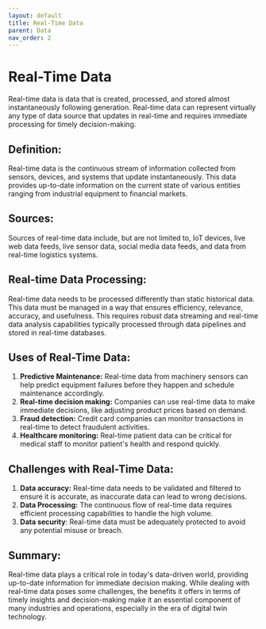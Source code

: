 ```yaml
---
layout: default
title: Real-Time Data
parent: Data
nav_order: 2
---
```


# Real-Time Data
Real-time data is data that is created, processed, and stored almost instantaneously following generation. Real-time data can represent virtually any type of data source that updates in real-time and requires immediate processing for timely decision-making.

## Definition: 
Real-time data is the continuous stream of information collected from sensors, devices, and systems that update instantaneously. This data provides up-to-date information on the current state of various entities ranging from industrial equipment to financial markets.

## Sources: 
Sources of real-time data include, but are not limited to, IoT devices, live web data feeds, live sensor data, social media data feeds, and data from real-time logistics systems.

## Real-time Data Processing:
Real-time data needs to be processed differently than static historical data. This data must be managed in a way that ensures efficiency, relevance, accuracy, and usefulness. This requires robust data streaming and real-time data analysis capabilities typically processed through data pipelines and stored in real-time databases.

## Uses of Real-Time Data:
1. **Predictive Maintenance:** Real-time data from machinery sensors can help predict equipment failures before they happen and schedule maintenance accordingly.
2. **Real-time decision making:** Companies can use real-time data to make immediate decisions, like adjusting product prices based on demand.
3. **Fraud detection:** Credit card companies can monitor transactions in real-time to detect fraudulent activities.
4. **Healthcare monitoring:** Real-time patient data can be critical for medical staff to monitor patient's health and respond quickly.

## Challenges with Real-Time Data:
1. **Data accuracy:** Real-time data needs to be validated and filtered to ensure it is accurate, as inaccurate data can lead to wrong decisions.
2. **Data Processing:** The continuous flow of real-time data requires efficient processing capabilities to handle the high volume.
3. **Data security**: Real-time data must be adequately protected to avoid any potential misuse or breach.

## Summary:
Real-time data plays a critical role in today's data-driven world, providing up-to-date information for immediate decision making. While dealing with real-time data poses some challenges, the benefits it offers in terms of timely insights and decision-making make it an essential component of many industries and operations, especially in the era of digital twin technology.
